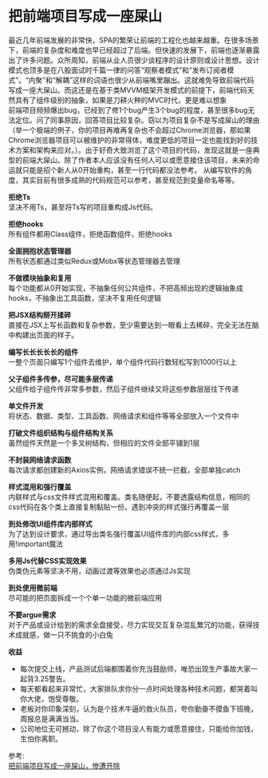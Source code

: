 # 把前端项目写成一座屎山
最近几年前端发展的非常快，SPA的繁荣让前端的工程化也越来越重。在很多场景下，前端的复杂度和难度也早已经超过了后端。但快速的发展下，前端也逐渐暴露出了许多问题。众所周知，前端从业人员很少谈程序的设计原则或设计思想。设计模式也顶多是在八股面试时千篇一律的问答“观察者模式”和“发布订阅者模式”。“内聚”和“解耦”这样的词语也很少从前端嘴里蹦出。这就难免导致前端代码写成一座大屎山。而这还是在基于类MVVM框架开发模式的前提下，前端代码天然具有了组件级别的抽象，如果是刀耕火种的MVC时代，更是难以想象  
前端项目频频爆出bug，已经到了修1个bug产生3个bug的程度，甚至很多bug无法定位。问了同事原因，回答项目比较复杂。窃以为项目复杂不是写成屎山的理由（举一个极端的例子，你的项目再难再复杂也不会超过Chrome浏览器，那如果Chrome浏览器项目可以被维护的非常得体，难度更低的项目一定也能找到好的技术方案和架构来应对。）。出于好奇大致浏览了这个项目的代码，发现这就是一座典型的前端大屎山。除了作者本人应该没有任何人可以或愿意接住该项目，未来的命运就只能是招个新人从0开始重构，甚至一行代码都没法参考。
从编写软件的角度，其实目前有很多成熟的代码规范可以参考，甚至规范到变量命名等等。  

**拒绝Ts**  
坚决不用Ts，甚至将Ts写的项目重构成Js代码。  

**拒绝hooks**  
所有组件都用Class组件，拒绝函数组件，拒绝hooks  

**全面拥抱状态管理器**  
所有状态都通过类似Redux或Mobx等状态管理器去管理  

**不做模块抽象和复用**  
每个功能都从0开始实现，不抽象任何公共组件，不把高频出现的逻辑抽象成hooks，不抽象出工具函数，坚决不复用任何逻辑  

**把JSX结构掰开揉碎**  
直接在JSX上写长函数和复杂参数，至少需要达到一眼看上去稀碎，完全无法在脑中构建出页面的样子。  

**编写长长长长长的组件**  
一整个页面只编写1个组件去维护，单个组件代码行数轻松写到1000行以上  

**父子组件多传参，尽可能多层传递**  
父组件给子组件传非常多参数，然后子组件继续又将这些参数层层往下传递  

**单文件开发**  
将状态、数据、类型、工具函数、网络请求和组件等等全部放入一个文件中  

**打破文件组织结构与组件结构关系**  
虽然组件天然是一个多叉树结构，但相应的文件全部平铺到1层  

**不封装网络请求函数**  
每次请求都创建新的Axios实例，网络请求错误不统一拦截，全部单独catch  

**样式混用和强行覆盖**  
内联样式与css文件样式混用和覆盖。类名随便起，不要透露结构信息，相同的css代码在各个类上直接复制黏贴一份。遇到冲突的样式强行再覆盖一层  

**到处修改UI组件库内部样式**  
为了达到设计要求，通过导出类名强行覆盖UI组件库的内部css样式，多用!important魔法  

**多用Js代替CSS实现效果**  
伪类伪元素等坚决不用，动画过渡等效果也必须通过Js实现  

**到处使用微前端**  
尽可能的把页面拆成一个个单一功能的微前端应用  

**不要argue需求**  
对于产品或设计给到的需求全盘接受，尽力实现交互复杂混乱繁冗的功能，获得技术成就感，做一只不挑食的小白兔  

**收益**  
- 每次提交上线，产品测试后端都围着你充当鼓励师，唯恐出现生产事故大家一起背3.25警告。
- 每天都看起来非常忙，大家排队求你分一点时间处理各种技术问题，都哭着叫你大佬，饱受尊敬。
- 老板对你印象深刻，认为是个技术牛逼的救火队员，夸你勤奋不摸鱼下班晚，周报总是满满当当。
- 公司地位无可撼动，除了你这个项目没人有能力或愿意接住，只能给你加钱，生怕你离职。

参考:  
[把前端项目写成一座屎山，惨遭开除](https://mp.weixin.qq.com/s/IJq8mRe4IkOXWElfi9Ezqw)
